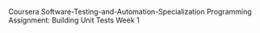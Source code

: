 Coursera
Software-Testing-and-Automation-Specialization
Programming Assignment: Building Unit Tests
Week 1
